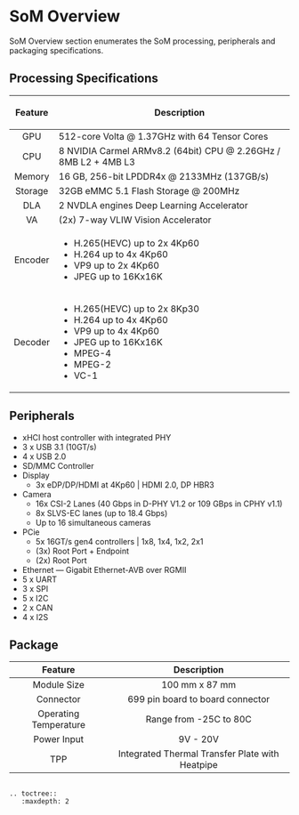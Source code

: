# SoM Overview
SoM Overview section enumerates the SoM processing, peripherals and packaging specifications.
## Processing Specifications
| Feature | <ul><center>Description</center></ul> |
| :---: |  :--- |
| GPU | 512-core Volta @ 1.37GHz with 64 Tensor Cores |
| CPU | 8 NVIDIA Carmel ARMv8.2 (64bit) CPU @ 2.26GHz / 8MB L2 + 4MB L3 |
| Memory | 16 GB, 256-bit LPDDR4x @ 2133MHz (137GB/s) |
| Storage | 32GB eMMC 5.1 Flash Storage @ 200MHz |
| DLA | 2 NVDLA engines Deep Learning Accelerator |
| VA | (2x) 7-way VLIW Vision Accelerator |
| Encoder | <ul><li>H.265(HEVC) up to 2x 4Kp60</li><li>H.264 up to 4x 4Kp60</li><li>VP9 up to 2x 4Kp60</li><li>JPEG up to 16Kx16K</li></ul>|
| Decoder | <ul><li>H.265(HEVC) up to 2x 8Kp30</li><li>H.264 up to 4x 4Kp60</li><li>VP9 up to 4x 4Kp60</li><li>JPEG up to 16Kx16K</li><li>MPEG-4</li><li>MPEG-2</li><li>VC-1</li></ul>|

## Peripherals
- xHCI host controller with integrated PHY
- 3 x USB 3.1 (10GT/s)
- 4 x USB 2.0
- SD/MMC Controller
- Display <ul><li>3x eDP/DP/HDMI at 4Kp60 | HDMI 2.0, DP HBR3</li></ul>
- Camera <ul><li>16x CSI-2 Lanes (40 Gbps in D-PHY V1.2 or 109 GBps in CPHY v1.1)</li><li>
8x SLVS-EC lanes (up to 18.4 Gbps)</li><li>
Up to 16 simultaneous cameras</li></ul>
- PCie <ul><li>5x 16GT/s gen4 controllers | 1x8, 1x4, 1x2, 2x1</li><li>
(3x) Root Port + Endpoint</li><li>
(2x) Root Port</li></ul>
- Ethernet — Gigabit Ethernet-AVB over RGMII
- 5 x UART
- 3 x SPI
- 5 x I2C
- 2 x CAN
- 4 x I2S

## Package
| Feature | Description |
| :---: |  :---: |
| Module Size | 100 mm x 87 mm |
| Connector | 699 pin board to board connector |
| Operating Temperature | Range from -25C to 80C |
| Power Input | 9V - 20V |
| TPP | Integrated Thermal Transfer Plate with Heatpipe |

```eval_rst

.. toctree::
   :maxdepth: 2
   
   

```
	
	
	
	

